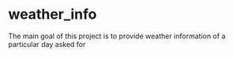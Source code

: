 # weather_info
The main goal of this project is to provide weather information of a particular day asked for
